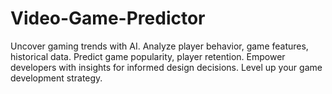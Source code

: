 # Video-Game-Predictor
Uncover gaming trends with AI. Analyze player behavior, game features, historical data. Predict game popularity, player retention. Empower developers with insights for informed design decisions. Level up your game development strategy.
